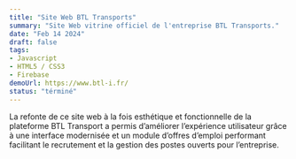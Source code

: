 ```yaml
---
title: "Site Web BTL Transports"
summary: "Site Web vitrine officiel de l'entreprise BTL Transports."
date: "Feb 14 2024"
draft: false
tags:
- Javascript
- HTML5 / CSS3
- Firebase
demoUrl: https://www.btl-i.fr/
status: "términé"
---
```


La refonte de ce site web à la fois esthétique et fonctionnelle de la plateforme BTL Transport a permis d’améliorer l’expérience utilisateur grâce à une interface modernisée et un module d’offres d’emploi performant facilitant le recrutement et la gestion des postes ouverts pour l’entreprise.
